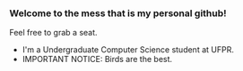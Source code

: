 ### Welcome to the mess that is my personal github!

Feel free to grab a seat.

- I'm a Undergraduate Computer Science student at UFPR.
- IMPORTANT NOTICE: Birds are the best.
